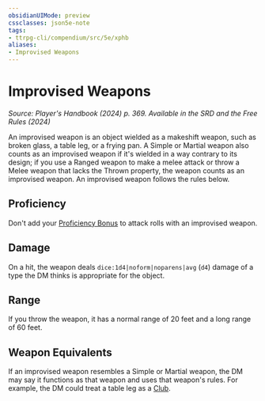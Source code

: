 ```yaml
---
obsidianUIMode: preview
cssclasses: json5e-note
tags:
- ttrpg-cli/compendium/src/5e/xphb
aliases:
- Improvised Weapons
---
```

# Improvised Weapons
*Source: Player's Handbook (2024) p. 369. Available in the <span title='Systems Reference Document (5.2)'>SRD</span> and the Free Rules (2024)* 

An improvised weapon is an object wielded as a makeshift weapon, such as broken glass, a table leg, or a frying pan. A Simple or Martial weapon also counts as an improvised weapon if it's wielded in a way contrary to its design; if you use a Ranged weapon to make a melee attack or throw a Melee weapon that lacks the Thrown property, the weapon counts as an improvised weapon. An improvised weapon follows the rules below.

## Proficiency

Don't add your [Proficiency Bonus](Інструменти%20ДМ/CLI/rules/variant-rules/proficiency-xphb.md) to attack rolls with an improvised weapon.

## Damage

On a hit, the weapon deals `dice:1d4|noform|noparens|avg` (`d4`) damage of a type the DM thinks is appropriate for the object.

## Range

If you throw the weapon, it has a normal range of 20 feet and a long range of 60 feet.

## Weapon Equivalents

If an improvised weapon resembles a Simple or Martial weapon, the DM may say it functions as that weapon and uses that weapon's rules. For example, the DM could treat a table leg as a [Club](Інструменти%20ДМ/CLI/items/club-xphb.md).